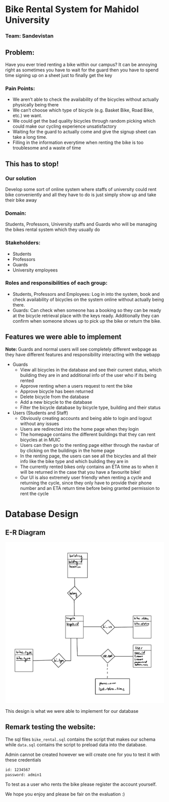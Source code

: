 # Bike Rental System for Mahidol University


### Team: Sandevistan

## Problem: 
Have you ever tried renting a bike within our campus? It can be annoying right as sometimes you have to wait for the guard then you have to spend time signing up on a sheet just to finally get the key

### Pain Points: 
- We aren’t able to check the availability of the bicycles without actually physically being there 
- We can’t choose which type of bicycle (e.g. Basket Bike, Road Bike, etc.) we want.
- We could get the bad quality bicycles through random picking which could make our cycling experience unsatisfactory
- Waiting for the guard to actually come and give the signup sheet can take a long time.
- Filling in the information everytime when renting the bike is too troublesome and a waste of time

## This has to stop!

### Our solution
 Develop some sort of online system where staffs of university could rent bike conveniently and all they have to do is just simply show up and take their bike away

### Domain: 
Students, Professors, University staffs and Guards who will be managing the bikes rental system which they usually do

### Stakeholders:
- Students
- Professors
- Guards
- University employees

### Roles and responsibilities of each group:
- Students, Professors and Employees: Log in into the system, book and check availability of bicycles on the system online without actually being there.
- Guards: Can check when someone has a booking so they can be ready at the bicycle retrieval place with the keys ready. Additionally they can confirm when someone shows up to pick up the bike or return the bike.

## Features we were able to implement

<b> Note: </b> Guards and normal users will see completely different webpage as they have different features and responsibility interacting with the webapp

- Guards
    - View all bicycles in the database and see their current status, which building they are in and additional info of the user who if its being rented
    - Approve renting when a users request to rent the bike
    - Approve bicycle has been returned
    - Delete bicycle from the database
    - Add a new bicycle to the database
    - Filter the bicycle database by bicycle type, building and their status
- Users (Students and Staff)
    - Obviously creating accounts and being able to login and logout without any issues
    - Users are redirected into the home page when they login
    - The homepage contains the different buildings that they can rent bicycles at in MUIC
    - Users can then go to the renting page either through the navbar of by clicking on the buildings in the home page
    - In the renting page, the users can see all the bicycles and all their info like the bike type and which building they are in
    - The currently rented bikes only contains an ETA time as to when it will be returned in the case that you have a favourite bike!
    - Our UI is also extremely user friendly when renting a cycle and returning the cycle, since they only have to provide their phone number and an ETA return time before being granted permission to rent the cycle

# Database Design 

## E-R Diagram

![er_diagram](/static/IMG_1658A08AABEE-1.jpeg)

This design is what we were able to implement for our database

## Remark testing the website:

The sql files `bike_rental.sql` contains the script that makes our schema while `data.sql` contains the script to preload data into the database. 

Admin cannot be created however we will create one for you to test it with these credentials

```
id: 1234567
password: admin1
```

To test as a user who rents the bike please register the account yourself. 


We hope you enjoy and please be fair on the evaluation :)

